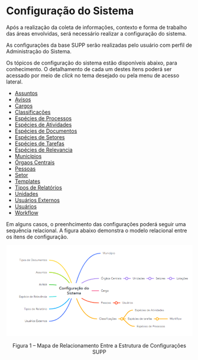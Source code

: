 # Configuração do Sistema

Após a realização da coleta de informações, contexto e forma de trabalho das áreas envolvidas, será necessário realizar a configuração do sistema.

As configurações da base SUPP serão realizadas pelo usuário com perfil de Administração do Sistema.

Os tópicos de configuração do sistema estão disponíveis abaixo, para conhecimento. O detalhamento de cada um destes itens poderá ser acessado por meio de *click* no tema desejado ou pela menu de acesso lateral.


* [Assuntos](https://supp-administrativo-docs-dfhkdiush.readthedocs.io/pt_BR/latest/implantacao/configuracao/Assuntos.html)
* [Avisos](https://supp-administrativo-docs-dfhkdiush.readthedocs.io/pt_BR/latest/implantacao/configuracao/Avisos.html)
* [Cargos](https://supp-administrativo-docs-dfhkdiush.readthedocs.io/pt_BR/latest/implantacao/configuracao/Cargos.html)
* [Classificações](https://supp-administrativo-docs-dfhkdiush.readthedocs.io/pt_BR/latest/implantacao/configuracao/Classificacoes.html)
* [Espécies de Processos](https://supp-administrativo-docs-dfhkdiush.readthedocs.io/pt_BR/latest/implantacao/configuracao/Especies_de_Processos.html)
* [Espécies de Atividades](https://supp-administrativo-docs-dfhkdiush.readthedocs.io/pt_BR/latest/implantacao/configuracao/Especies_de_Atividades.html)
* [Espécies de Documentos](https://supp-administrativo-docs-dfhkdiush.readthedocs.io/pt_BR/latest/implantacao/configuracao/Especies_de_Documentos.html)
* [Espécies de Setores](https://supp-administrativo-docs-dfhkdiush.readthedocs.io/pt_BR/latest/implantacao/configuracao/Especies_de_Setores.html)
* [Espécies de Tarefas](https://supp-administrativo-docs-dfhkdiush.readthedocs.io/pt_BR/latest/implantacao/configuracao/Especies_de_Tarefas.html)
* [Espécies de Relevancia](https://supp-administrativo-docs-dfhkdiush.readthedocs.io/pt_BR/latest/implantacao/configuracao/Especies_de_Relevancia.html)
* [Municípios](https://supp-administrativo-docs-dfhkdiush.readthedocs.io/pt_BR/latest/implantacao/configuracao/Municipios.html)
* [Órgaos Centrais](https://supp-administrativo-docs-dfhkdiush.readthedocs.io/pt_BR/latest/implantacao/configuracao/Orgaos.html)
* [Pessoas](https://supp-administrativo-docs-dfhkdiush.readthedocs.io/pt_BR/latest/implantacao/configuracao/Pessoas.html)
* [Setor](https://supp-administrativo-docs-dfhkdiush.readthedocs.io/pt_BR/latest/implantacao/configuracao/Setor.html)
* [Templates](https://supp-administrativo-docs-dfhkdiush.readthedocs.io/pt_BR/latest/implantacao/configuracao/Templates.html)
* [Tipos de Relatórios](https://supp-administrativo-docs-dfhkdiush.readthedocs.io/pt_BR/latest/implantacao/configuracao/Tipos_de_Relatorios.html)
* [Unidades](https://supp-administrativo-docs-dfhkdiush.readthedocs.io/pt_BR/latest/implantacao/configuracao/Unidades.html)
* [Usuários Externos](https://supp-administrativo-docs-dfhkdiush.readthedocs.io/pt_BR/latest/implantacao/configuracao/Usuarios_Externos.html)
* [Usuários](https://supp-administrativo-docs-dfhkdiush.readthedocs.io/pt_BR/latest/implantacao/configuracao/Usuarios.html)
* [Workflow](https://supp-administrativo-docs-dfhkdiush.readthedocs.io/pt_BR/latest/implantacao/configuracao/Workflow.html)

Em alguns casos, o preenhcimento das configurações poderá seguir uma sequência relacional. A figura abaixo demonstra o modelo relacional entre os itens de configuração. 

<img src="../../_static/images/Mapa mental para Configuração SUPER.png"/>
<p style="text-align: center;">Figura 1 – Mapa de Relacionamento Entre a Estrutura de Configurações SUPP</p> 
